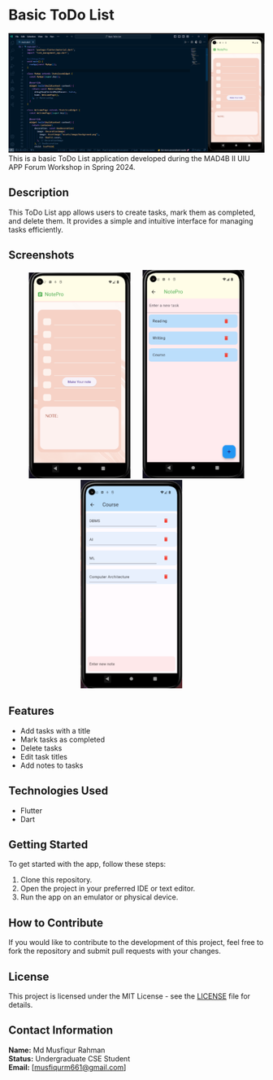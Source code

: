 # Basic ToDo List
![logo](https://github.com/musfiqurR661/Basic-ToDo-list/blob/main/Readme_Image/FirstLook.png)
This is a basic ToDo List application developed during the MAD4B II UIU APP Forum Workshop in Spring 2024.

## Description

This ToDo List app allows users to create tasks, mark them as completed, and delete them. It provides a simple and intuitive interface for managing tasks efficiently.

## Screenshots

<!-- Add screenshots or images of your app in action here -->
<div align="center">
  <img src="Readme_Image/Home.png" alt="Screenshot 1" width="200" style="margin-right: 20px;"> 
  <img src="Readme_Image/NoteList.png" alt="Screenshot 3" width="200">
  <img src="Readme_Image/Added_Note.png" alt="Screenshot 2" width="200" style="margin-right: 20px;">
 
</div>

## Features

- Add tasks with a title
- Mark tasks as completed
- Delete tasks
- Edit task titles
- Add notes to tasks

## Technologies Used

- Flutter
- Dart

## Getting Started

To get started with the app, follow these steps:

1. Clone this repository.
2. Open the project in your preferred IDE or text editor.
3. Run the app on an emulator or physical device.

## How to Contribute

If you would like to contribute to the development of this project, feel free to fork the repository and submit pull requests with your changes.

## License

This project is licensed under the MIT License - see the [LICENSE](LICENSE) file for details.
## Contact Information

**Name:** Md Musfiqur Rahman  
**Status:** Undergraduate CSE Student  
**Email:** [musfiqurm661@gmail.com]

